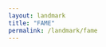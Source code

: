 ```yaml
---
layout: landmark
title: "FAME"
permalink: /landmark/fame
---
```


<!-- Replace this with article content for FAME -->

